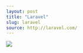 ```yaml
---
layout: post
title: "Laravel"
slug: laravel
source: http://laravel.com/
---
```


<img src="/beautiful-open/screenshots/laravel.png">
